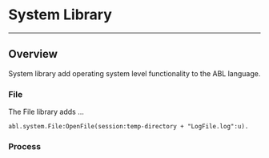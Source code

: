 # System Library

---

## Overview
System library add operating system level functionality to the ABL language.

### File
The File library adds ...

``` ABL
abl.system.File:OpenFile(session:temp-directory + "LogFile.log":u).
```

### Process
